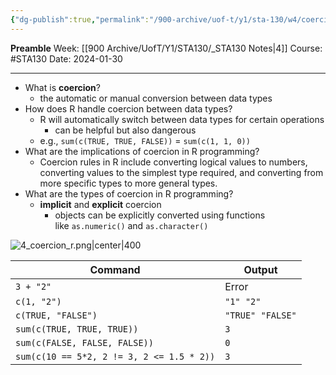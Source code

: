 ```yaml
---
{"dg-publish":true,"permalink":"/900-archive/uof-t/y1/sta-130/w4/coercion/","created":"2024-01-30T13:41:42.949-08:00","updated":"2024-01-30T13:58:13.036-08:00"}
---
```


**Preamble**
Week: [[900 Archive/UofT/Y1/STA130/_STA130 Notes\|4]]
Course: #STA130
Date: 2024-01-30

---

- What is **coercion**?
	- the automatic or manual conversion between data types
- How does R handle coercion between data types? 
	- R will automatically switch between data types for certain operations
		- can be helpful but also dangerous
	- e.g., `sum(c(TRUE, TRUE, FALSE))` = `sum(c(1, 1, 0))`
- What are the implications of coercion in R programming?
	- Coercion rules in R include converting logical values to numbers, converting values to the simplest type required, and converting from more specific types to more general types.
- What are the types of coercion in R programming?
	- **implicit** and **explicit** coercion
		- objects can be explicitly converted using functions like `as.numeric()` and `as.character()`

![4_coercion_r.png|center|400](/img/user/900%20Archive/UofT/Y1/Files/STA130/4_coercion_r.png)

| Command | Output |
| ---- | ---- |
| `3 + "2"` | Error |
| `c(1, "2")` | `"1" "2"` |
| `c(TRUE, "FALSE")` | `"TRUE" "FALSE"` |
| `sum(c(TRUE, TRUE, TRUE))` | `3` |
| `sum(c(FALSE, FALSE, FALSE))` | `0` |
| `sum(c(10 == 5*2, 2 != 3, 2 <= 1.5 * 2))` | `3` |
